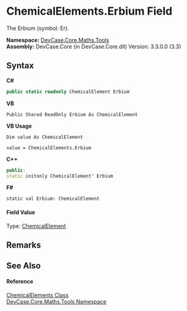 # ChemicalElements.Erbium Field
 

The Erbium (symbol: Er).

**Namespace:**&nbsp;<a href="N_DevCase_Core_Maths_Tools">DevCase.Core.Maths.Tools</a><br />**Assembly:**&nbsp;DevCase.Core (in DevCase.Core.dll) Version: 3.3.0.0 (3.3)

## Syntax

**C#**<br />
``` C#
public static readonly ChemicalElement Erbium
```

**VB**<br />
``` VB
Public Shared ReadOnly Erbium As ChemicalElement
```

**VB Usage**<br />
``` VB Usage
Dim value As ChemicalElement

value = ChemicalElements.Erbium

```

**C++**<br />
``` C++
public:
static initonly ChemicalElement^ Erbium
```

**F#**<br />
``` F#
static val Erbium: ChemicalElement
```


#### Field Value
Type: <a href="T_DevCase_Core_Maths_ChemicalElement">ChemicalElement</a>

## Remarks


## See Also


#### Reference
<a href="T_DevCase_Core_Maths_Tools_ChemicalElements">ChemicalElements Class</a><br /><a href="N_DevCase_Core_Maths_Tools">DevCase.Core.Maths.Tools Namespace</a><br />